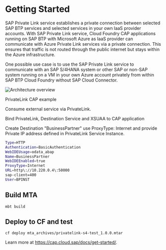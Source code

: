 # Getting Started

SAP Private Link service establishes a private connection between selected SAP BTP services and selected services in your own IaaS provider accounts.
With SAP Private Link service, Cloud Foundry CAP applications running on SAP BTP with Microsoft Azure as IaaS provider can communicate with Azure Private Link services via a private connection. This ensures that traffic is not routed through the public internet but stays within the Azure infrastructure.

One possible use case is to use the SAP Private Link service to communicate with an SAP S/4HANA system or other SAP or non-SAP system running on a VM in your own Azure account privately from within SAP BTP Cloud Foundry without SAP Cloud Connector.

![Architecture overview](/application/src/main/webapp/priv-lnk-overview.png)

PrivateLink CAP example

Consume external service via PrivateLink.

Bind PrivateLink, Destination Service and XSUAA to CAP application

Create Destination "BusinessPartner" use ProxyType: Internet and provide Private IP address defined in PrivateLink Service Instance.

  ```bash
  Type=HTTP
  Authentication=BasicAuthentication
  WebIDEUsage=odata_abap
  Name=BusinessPartner
  WebIDEEnabled=true
  ProxyType=Internet
  URL=http\://10.220.0.4\:50000
  sap-client=400
  User=BPINST
  ```

## Build MTA

```
mbt build 
```


## Deploy to CF and test

```
cf deploy mta_archives/privatelink-s4-test_1.0.0.mtar
```



Learn more at https://cap.cloud.sap/docs/get-started/.
